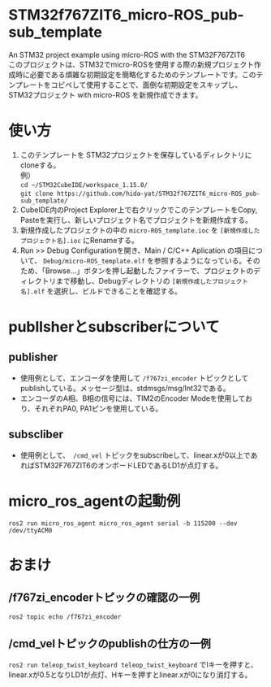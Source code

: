# STM32f767ZIT6_micro-ROS_pub-sub_template
 An STM32 project example using micro-ROS with the STM32F767ZIT6  
このプロジェクトは、STM32でmicro-ROSを使用する際の新規プロジェクト作成時に必要である煩雑な初期設定を簡略化するためのテンプレートです。このテンプレートをコピペして使用することで、面倒な初期設定をスキップし、STM32プロジェクト with micro-ROS を新規作成できます。

# 使い方
1. このテンプレートを STM32プロジェクトを保存しているディレクトリにcloneする。  
   例）  
   `` cd ~/STM32CubeIDE/workspace_1.15.0/ ``  
   `` git clone https://github.com/hida-yat/STM32f767ZIT6_micro-ROS_pub-sub_template/ ``
2. CubeIDE内のProject Explorer上で右クリックでこのテンプレートをCopy, Pasteを実行し、新しいプロジェクト名でプロジェクトを新規作成する。
3. 新規作成したプロジェクトの中の ``micro-ROS_template.ioc`` を ``[新規作成したプロジェクト名].ioc`` にRenameする。
4. Run >> Debug Configurationを開き、Main / C/C++ Aplication の項目について、 ``Debug/micro-ROS_template.elf`` を参照するようになっている。そのため、「Browse…」ボタンを押し起動したファイラーで、プロジェクトのディレクトリまで移動し、Debugディレクトリの ``[新規作成したプロジェクト名].elf`` を選択し、ビルドできることを確認する。

#  publlsherとsubscriberについて
## publisher
* 使用例として、エンコーダを使用して ``/f767zi_encoder`` トピックとしてpublishしている。メッセージ型は、stdmsgs/msg/Int32である。
* エンコーダのA相、B相の信号には、TIM2のEncoder Modeを使用しており、それぞれPA0, PA1ピンを使用している。

## subscliber
* 使用例として、　``/cmd_vel`` トピックをsubscribeして、linear.xが0以上であればSTM32F767ZIT6のオンボードLEDであるLD1が点灯する。

# micro_ros_agentの起動例
 ``ros2 run micro_ros_agent micro_ros_agent serial -b 115200 --dev /dev/ttyACM0`` 

# おまけ
## /f767zi_encoderトピックの確認の一例
 ``ros2 topic echo /f767zi_encoder`` 
## /cmd_velトピックのpublishの仕方の一例
 ``ros2 run teleop_twist_keyboard teleop_twist_keyboard`` でIキーを押すと、linear.xが0.5となりLD1が点灯、Hキーを押すとlinear.xが0になり消灯する。

